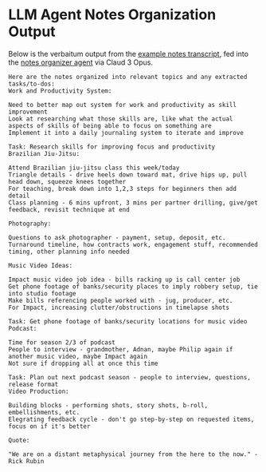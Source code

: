 # LLM Agent Notes Organization Output
Below is the verbaitum output from the [example notes transcript](https://github.com/krutzar/voice-notes-system/blob/main/whisper-transcript-example.txt), fed into the [notes organizer agent](https://github.com/krutzar/voice-notes-system/blob/main/notes-organizer-agent.md) via Claud 3 Opus. 

```
Here are the notes organized into relevant topics and any extracted tasks/to-dos:
Work and Productivity System:

Need to better map out system for work and productivity as skill improvement
Look at researching what those skills are, like what the actual aspects of skills of being able to focus on something are
Implement it into a daily journaling system to iterate and improve

Task: Research skills for improving focus and productivity
Brazilian Jiu-Jitsu:

Attend Brazilian jiu-jitsu class this week/today
Triangle details - drive heels down toward mat, drive hips up, pull head down, squeeze knees together
For teaching, break down into 1,2,3 steps for beginners then add detail
Class planning - 6 mins upfront, 3 mins per partner drilling, give/get feedback, revisit technique at end

Photography:

Questions to ask photographer - payment, setup, deposit, etc.
Turnaround timeline, how contracts work, engagement stuff, recommended timing, other planning info needed

Music Video Ideas:

Impact music video job idea - bills racking up is call center job
Get phone footage of banks/security places to imply robbery setup, tie into studio footage
Make bills referencing people worked with - jug, producer, etc.
For Impact, increasing clutter/obstructions in timelapse shots

Task: Get phone footage of banks/security locations for music video
Podcast:

Time for season 2/3 of podcast
People to interview - grandmother, Adnan, maybe Philip again if another music video, maybe Impact again
Not sure if dropping all at once this time

Task: Plan out next podcast season - people to interview, questions, release format
Video Production:

Building blocks - performing shots, story shots, b-roll, embellishments, etc.
Elegrating feedback cycle - don't go step-by-step on requested items, focus on if it's better

Quote:

"We are on a distant metaphysical journey from the here to the now." - Rick Rubin
```
